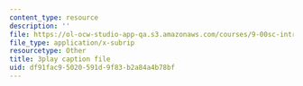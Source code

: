 ```yaml
---
content_type: resource
description: ''
file: https://ol-ocw-studio-app-qa.s3.amazonaws.com/courses/9-00sc-introduction-to-psychology-fall-2011/df91fac95020591d9f83b2a84a4b78bf_zPPsdsAQBx4.vtt
file_type: application/x-subrip
resourcetype: Other
title: 3play caption file
uid: df91fac9-5020-591d-9f83-b2a84a4b78bf
---
```

